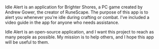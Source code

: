 Idle Alert is an application for Brighter Shores, a PC game created by Andrew Gower, the creator of RuneScape. The purpose of this app is to alert you whenever you're idle during crafting or combat. I’ve included a video guide in the app for anyone who needs assistance.

Idle Alert is an open-source application, and I want this project to reach as many people as possible. My mission is to help others, and I hope this app will be useful to them.
